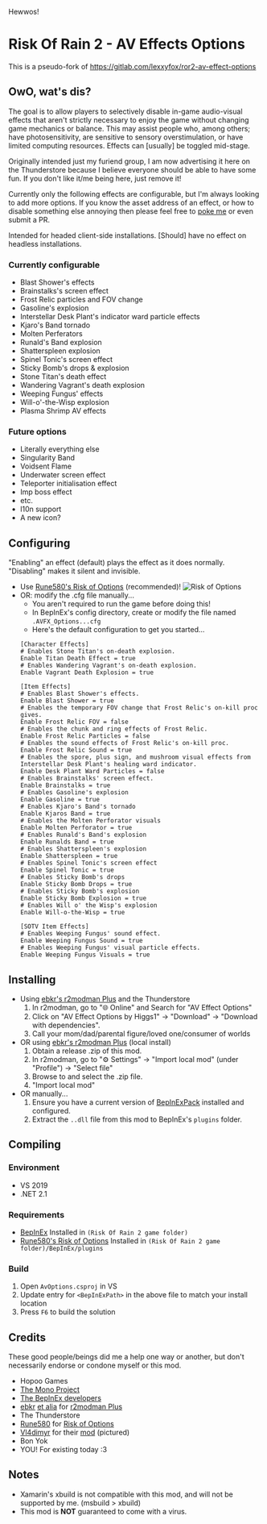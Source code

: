 Hewwos!

# Risk Of Rain 2 - AV Effects Options
This is a pseudo-fork of https://gitlab.com/lexxyfox/ror2-av-effect-options

## OwO, wat's dis?
The goal is to allow players to selectively disable in-game audio-visual effects that aren't strictly necessary to enjoy the game without changing game mechanics or balance. This may assist people who, among others; have photosensitivity, are sensitive to sensory overstimulation, or have limited computing resources. Effects can [usually] be toggled mid-stage.

Originally intended just my furiend group, I am now advertising it here on the Thunderstore because I believe everyone should be able to have some fun. If you don't like it/me being here, just remove it!

Currently only the following effects are configurable, but I'm always looking to add more options. If you know the asset address of an effect, or how to disable something else annoying then please feel free to [poke me](https://gitlab.com/lexxyfox/ror2-av-effect-options/issues) or even submit a PR.

Intended for headed client-side installations. [Should] have no effect on headless installations. 

### Currently configurable
* Blast Shower's effects
* Brainstalks's screen effect
* Frost Relic particles and FOV change
* Gasoline's explosion
* Interstellar Desk Plant's indicator ward particle effects
* Kjaro's Band tornado
* Molten Perferators
* Runald's Band explosion
* Shatterspleen explosion
* Spinel Tonic's screen effect
* Sticky Bomb's drops & explosion
* Stone Titan's death effect
* Wandering Vagrant's death explosion
* Weeping Fungus' effects
* Will-o'-the-Wisp explosion
* Plasma Shrimp AV effects

### Future options
* Literally everything else
* Singularity Band
* Voidsent Flame
* Underwater screen effect
* Teleporter initialisation effect
* Imp boss effect
* etc.
* l10n support
* A new icon?

## Configuring
"Enabling" an effect (default) plays the effect as it does normally. "Disabling" makes it silent and invisible.
* Use [Rune580's Risk of Options](https://thunderstore.io/package/Rune580/Risk_Of_Options) (recommended)!
    ![Risk of Options](https://gitlab.com/lexxyfox/ror2-av-effect-options/wikis/roo.png)
* OR: modify the .cfg file manually...
    * You aren't required to run the game before doing this!
    * In BepInEx's config directory, create or modify the file named `.AVFX_Options...cfg`
    * Here's the default configuration to get you started...
    ```
    [Character Effects]
    # Enables Stone Titan's on-death explosion.
    Enable Titan Death Effect = true
    # Enables Wandering Vagrant's on-death explosion. 
    Enable Vagrant Death Explosion = true

    [Item Effects]
    # Enables Blast Shower's effects.
    Enable Blast Shower = true
    # Enables the temporary FOV change that Frost Relic's on-kill proc gives.
    Enable Frost Relic FOV = false
    # Enables the chunk and ring effects of Frost Relic.
    Enable Frost Relic Particles = false
    # Enables the sound effects of Frost Relic's on-kill proc.
    Enable Frost Relic Sound = true
    # Enables the spore, plus sign, and mushroom visual effects from Interstellar Desk Plant's healing ward indicator.
    Enable Desk Plant Ward Particles = false
    # Enables Brainstalks' screen effect.
    Enable Brainstalks = true
    # Enables Gasoline's explosion
    Enable Gasoline = true
    # Enables Kjaro's Band's tornado
    Enable Kjaros Band = true
    # Enables the Molten Perforator visuals
    Enable Molten Perforator = true
    # Enables Runald's Band's explosion
    Enable Runalds Band = true
    # Enables Shatterspleen's explosion
    Enable Shatterspleen = true
    # Enables Spinel Tonic's screen effect
    Enable Spinel Tonic = true
    # Enables Sticky Bomb's drops
    Enable Sticky Bomb Drops = true
    # Enables Sticky Bomb's explosion
    Enable Sticky Bomb Explosion = true
    # Enables Will o' the Wisp's explosion
    Enable Will-o-the-Wisp = true
    
    [SOTV Item Effects]
    # Enables Weeping Fungus' sound effect. 
    Enable Weeping Fungus Sound = true
    # Enables Weeping Fungus' visual particle effects. 
    Enable Weeping Fungus Visuals = true
    ```

## Installing
* Using [ebkr's r2modman Plus](https://thunderstore.io/package/ebkr/r2modman) and the Thunderstore
    1. In r2modman, go to "🌐 Online" and Search for "AV Effect Options"
    1. Click on "AV Effect Options by Higgs1" → "Download" → "Download with dependencies".
    1. Call your mom/dad/parental figure/loved one/consumer of worlds
* OR using [ebkr's r2modman Plus](https://thunderstore.io/package/ebkr/r2modman) (local install)
    1. Obtain a release .zip of this mod.
    1. In r2modman, go to "⚙ Settings" → "Import local mod" (under "Profile") → "Select file"
    1. Browse to and select the .zip file.
    1. "Import local mod"
* OR manually...
    1. Ensure you have a current version of [BepInExPack](https://thunderstore.io/package/bbepis/BepInExPack) installed and configured.
    1. Extract the `..dll` file from this mod to BepInEx's `plugins` folder.

## Compiling

### Environment
* VS 2019
* .NET 2.1


### Requirements
* [BepInEx](https://github.com/BepInEx/BepInEx) Installed in `(Risk Of Rain 2 game folder)` 
* [Rune580's Risk of Options](https://thunderstore.io/package/Rune580/Risk_Of_Options) Installed in `(Risk Of Rain 2 game folder)/BepInEx/plugins`

### Build

1. Open `AvOptions.csproj` in VS
2. Update entry for `<BepInExPath>` in the above file to match your install location
3. Press `F6` to build the solution


## Credits 
These good people/beings did me a help one way or another, but don't necessarily endorse or condone myself or this mod.
* Hopoo Games
* [The Mono Project](https://www.mono-project.com)
* [The BepInEx developers](https://github.com/BepInEx/BepInEx/graphs/contributors)
* [ebkr](https://github.com/ebkr) [et alia](https://github.com/ebkr/r2modmanPlus/graphs/contributors) for [r2modman Plus](https://thunderstore.io/package/ebkr/r2modman)
* The Thunderstore
* [Rune580](https://github.com/Rune580) for [Risk of Options](https://thunderstore.io/package/Rune580/Risk_Of_Options)
* [Vl4dimyr](https://github.com/Vl4dimyr) for their [mod](https://thunderstore.io/package/Vl4dimyr/CaptainShotgunModes) (pictured)
* Bon Yok
* YOU! For existing today :3

## Notes
* Xamarin's xbuild is not compatible with this mod, and will not be supported by me. (msbuild > xbuild)
* This mod is **NOT** guaranteed to come with a virus.
